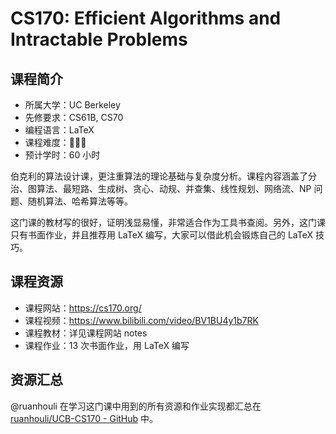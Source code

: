 # CS170: Efficient Algorithms and Intractable Problems

## 课程简介

- 所属大学：UC Berkeley
- 先修要求：CS61B, CS70
- 编程语言：LaTeX
- 课程难度：🌟🌟🌟
- 预计学时：60 小时

伯克利的算法设计课，更注重算法的理论基础与复杂度分析。课程内容涵盖了分治、图算法、最短路、生成树、贪心、动规、并查集、线性规划、网络流、NP 问题、随机算法、哈希算法等等。

这门课的教材写的很好，证明浅显易懂，非常适合作为工具书查阅。另外，这门课只有书面作业，并且推荐用 LaTeX 编写，大家可以借此机会锻炼自己的 LaTeX 技巧。

## 课程资源

- 课程网站：<https://cs170.org/>
- 课程视频：<https://www.bilibili.com/video/BV1BU4y1b7RK>
- 课程教材：详见课程网站 notes
- 课程作业：13 次书面作业，用 LaTeX 编写

## 资源汇总

@ruanhouli 在学习这门课中用到的所有资源和作业实现都汇总在 [ruanhouli/UCB-CS170 - GitHub](https://github.com/ruanhouli/UCB-CS170) 中。
